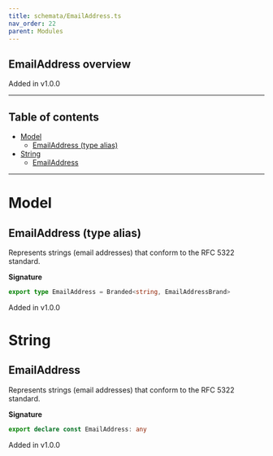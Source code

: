 ```yaml
---
title: schemata/EmailAddress.ts
nav_order: 22
parent: Modules
---
```


## EmailAddress overview

Added in v1.0.0

---

<h2 class="text-delta">Table of contents</h2>

- [Model](#model)
  - [EmailAddress (type alias)](#emailaddress-type-alias)
- [String](#string)
  - [EmailAddress](#emailaddress)

---

# Model

## EmailAddress (type alias)

Represents strings (email addresses) that conform to the RFC 5322 standard.

**Signature**

```ts
export type EmailAddress = Branded<string, EmailAddressBrand>
```

Added in v1.0.0

# String

## EmailAddress

Represents strings (email addresses) that conform to the RFC 5322 standard.

**Signature**

```ts
export declare const EmailAddress: any
```

Added in v1.0.0
